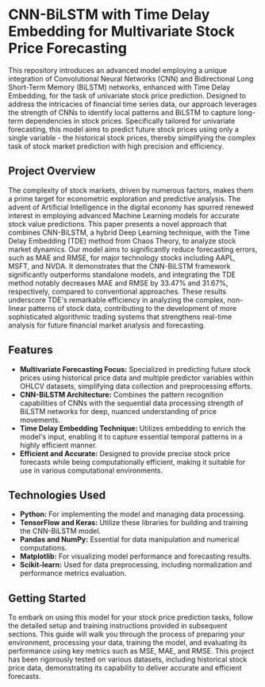 # CNN-BiLSTM with Time Delay Embedding for Multivariate Stock Price Forecasting

This repository introduces an advanced model employing a unique integration of Convolutional Neural Networks (CNN) and Bidirectional Long Short-Term Memory (BiLSTM) networks, enhanced with Time Delay Embedding, for the task of univariate stock price prediction. Designed to address the intricacies of financial time series data, our approach leverages the strength of CNNs to identify local patterns and BiLSTM to capture long-term dependencies in stock prices. Specifically tailored for univariate forecasting, this model aims to predict future stock prices using only a single variable - the historical stock prices, thereby simplifying the complex task of stock market prediction with high precision and efficiency.

## Project Overview

The complexity of stock markets, driven by numerous factors, makes them a prime target for econometric exploration and predictive analysis. The advent of Artificial Intelligence in the digital economy has spurred renewed interest in employing advanced Machine Learning models for accurate stock value predictions. This paper presents a novel approach that combines CNN-BiLSTM, a hybrid Deep Learning technique, with the Time Delay Embedding (TDE) method from Chaos Theory, to analyze stock market dynamics. Our model aims to significantly reduce forecasting errors, such as MAE and RMSE, for major technology stocks including AAPL, MSFT, and NVDA. It demonstrates that the CNN-BiLSTM framework significantly outperforms standalone models, and integrating the TDE method notably decreases MAE and RMSE by 33.47% and 31.67%, respectively, compared to conventional approaches. These results underscore TDE's remarkable efficiency in analyzing the complex, non-linear patterns of stock data, contributing to the development of more sophisticated algorithmic trading systems that  strengthens real-time analysis for future financial market analysis and forecasting.

## Features

- **Multivariate Forecasting Focus:** Specialized in predicting future stock prices using historical price data and multiple predictor variables within OHLCV datasets, simplifying data collection and preprocessing efforts.
- **CNN-BiLSTM Architecture:** Combines the pattern recognition capabilities of CNNs with the sequential data processing strength of BiLSTM networks for deep, nuanced understanding of price movements.
- **Time Delay Embedding Technique:** Utilizes embedding to enrich the model's input, enabling it to capture essential temporal patterns in a highly efficient manner.
- **Efficient and Accurate:** Designed to provide precise stock price forecasts while being computationally efficient, making it suitable for use in various computational environments.
  
## Technologies Used
- **Python:** For implementing the model and managing data processing.
- **TensorFlow and Keras:** Utilize these libraries for building and training the CNN-BiLSTM model.
- **Pandas and NumPy:** Essential for data manipulation and numerical computations.
- **Matplotlib:** For visualizing model performance and forecasting results.
- **Scikit-learn:** Used for data preprocessing, including normalization and performance metrics evaluation.

## Getting Started

To embark on using this model for your stock price prediction tasks, follow the detailed setup and training instructions provided in subsequent sections. This guide will walk you through the process of preparing your environment, processing your data, training the model, and evaluating its performance using key metrics such as MSE, MAE, and RMSE. This project has been rigorously tested on various datasets, including historical stock price data, demonstrating its capability to deliver accurate and efficient forecasts.
